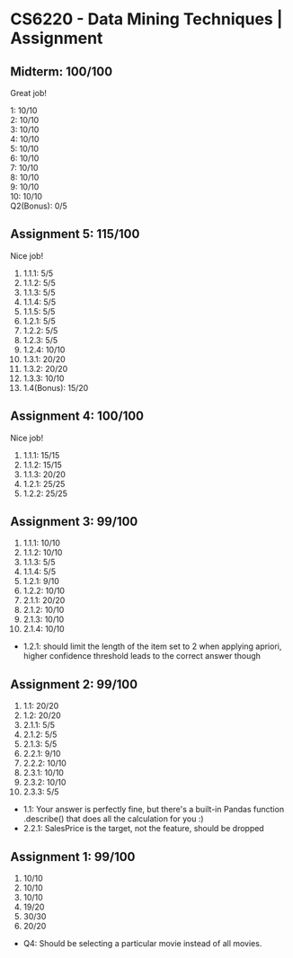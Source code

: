 # CS6220 - Data Mining Techniques | Assignment

Midterm: 100/100
-----
Great job! 

1: 10/10  
2: 10/10  
3: 10/10  
4: 10/10  
5: 10/10  
6: 10/10  
7: 10/10  
8: 10/10  
9: 10/10  
10: 10/10  
Q2(Bonus): 0/5   

Assignment 5: 115/100
-----
Nice job!

1. 1.1.1: 5/5
2. 1.1.2: 5/5
3. 1.1.3: 5/5
4. 1.1.4: 5/5
5. 1.1.5: 5/5
6. 1.2.1: 5/5
7. 1.2.2: 5/5
8. 1.2.3: 5/5
9. 1.2.4: 10/10
10. 1.3.1: 20/20
11. 1.3.2: 20/20
12. 1.3.3: 10/10
14. 1.4(Bonus): 15/20

Assignment 4: 100/100
-----
Nice job!

1. 1.1.1: 15/15
2. 1.1.2: 15/15
3. 1.1.3: 20/20
4. 1.2.1: 25/25
5. 1.2.2: 25/25

Assignment 3: 99/100
-----

1. 1.1.1: 10/10
2. 1.1.2: 10/10
3. 1.1.3: 5/5
4. 1.1.4: 5/5
5. 1.2.1: 9/10
6. 1.2.2: 10/10
7. 2.1.1: 20/20
8. 2.1.2: 10/10
9. 2.1.3: 10/10
10. 2.1.4: 10/10

* 1.2.1: should limit the length of the item set to 2 when applying apriori, higher confidence threshold leads to the correct answer though

Assignment 2: 99/100
-----

1. 1.1: 20/20
2. 1.2: 20/20
3. 2.1.1: 5/5
4. 2.1.2: 5/5
5. 2.1.3: 5/5
6. 2.2.1: 9/10
7. 2.2.2: 10/10
8. 2.3.1: 10/10
9. 2.3.2: 10/10
10. 2.3.3: 5/5

* 1.1: Your answer is perfectly fine, but there's a built-in Pandas function .describe() that does all the calculation for you :)
* 2.2.1: SalesPrice is the target, not the feature, should be dropped


Assignment 1: 99/100
-----

1. 10/10
2. 10/10
3. 10/10
4. 19/20
5. 30/30
6. 20/20

* Q4: Should be selecting a particular movie instead of all movies.
